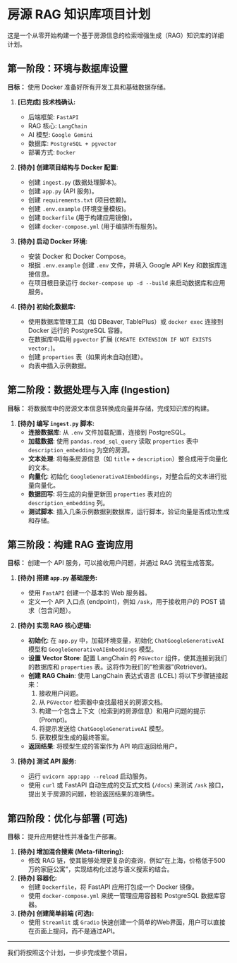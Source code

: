 # 房源 RAG 知识库项目计划

这是一个从零开始构建一个基于房源信息的检索增强生成（RAG）知识库的详细计划。

## 第一阶段：环境与数据库设置

**目标：** 使用 Docker 准备好所有开发工具和基础数据存储。

1.  **[已完成] 技术栈确认:**
    *   后端框架: `FastAPI`
    *   RAG 核心: `LangChain`
    *   AI 模型: `Google Gemini`
    *   数据库: `PostgreSQL + pgvector`
    *   部署方式: `Docker`

2.  **[待办] 创建项目结构与 Docker 配置:**
    *   创建 `ingest.py` (数据处理脚本)。
    *   创建 `app.py` (API 服务)。
    *   创建 `requirements.txt` (项目依赖)。
    *   创建 `.env.example` (环境变量模板)。
    *   创建 `Dockerfile` (用于构建应用镜像)。
    *   创建 `docker-compose.yml` (用于编排所有服务)。

3.  **[待办] 启动 Docker 环境:**
    *   安装 Docker 和 Docker Compose。
    *   根据 `.env.example` 创建 `.env` 文件，并填入 Google API Key 和数据库连接信息。
    *   在项目根目录运行 `docker-compose up -d --build` 来启动数据库和应用服务。

4.  **[待办] 初始化数据库:**
    *   使用数据库管理工具（如 DBeaver, TablePlus）或 `docker exec` 连接到 Docker 运行的 PostgreSQL 容器。
    *   在数据库中启用 `pgvector` 扩展 (`CREATE EXTENSION IF NOT EXISTS vector;`)。
    *   创建 `properties` 表（如果尚未自动创建）。
    *   向表中插入示例数据。

## 第二阶段：数据处理与入库 (Ingestion)

**目标：** 将数据库中的房源文本信息转换成向量并存储，完成知识库的构建。

1.  **[待办] 编写 `ingest.py` 脚本:**
    *   **连接数据库**: 从 `.env` 文件加载配置，连接到 PostgreSQL。
    *   **加载数据**: 使用 `pandas.read_sql_query` 读取 `properties` 表中 `description_embedding` 为空的房源。
    *   **文本处理**: 将每条房源信息（如 `title` + `description`）整合成用于向量化的文本。
    *   **向量化**: 初始化 `GoogleGenerativeAIEmbeddings`，对整合后的文本进行批量向量化。
    *   **数据回写**: 将生成的向量更新回 `properties` 表对应的 `description_embedding` 列。
    *   **测试脚本**: 插入几条示例数据到数据库，运行脚本，验证向量是否成功生成和存储。

## 第三阶段：构建 RAG 查询应用

**目标：** 创建一个 API 服务，可以接收用户问题，并通过 RAG 流程生成答案。

1.  **[待办] 搭建 `app.py` 基础服务:**
    *   使用 `FastAPI` 创建一个基本的 Web 服务器。
    *   定义一个 API 入口点 (endpoint)，例如 `/ask`，用于接收用户的 POST 请求（包含问题）。

2.  **[待办] 实现 RAG 核心逻辑:**
    *   **初始化**: 在 `app.py` 中，加载环境变量，初始化 `ChatGoogleGenerativeAI` 模型和 `GoogleGenerativeAIEmbeddings` 模型。
    *   **设置 Vector Store**: 配置 LangChain 的 `PGVector` 组件，使其连接到我们的数据库和 `properties` 表。这将作为我们的“检索器”(Retriever)。
    *   **创建 RAG Chain**: 使用 LangChain 表达式语言 (LCEL) 将以下步骤链接起来：
        1.  接收用户问题。
        2.  从 `PGVector` 检索器中查找最相关的房源文档。
        3.  构建一个包含上下文（检索到的房源信息）和用户问题的提示 (Prompt)。
        4.  将提示发送给 `ChatGoogleGenerativeAI` 模型。
        5.  获取模型生成的最终答案。
    *   **返回结果**: 将模型生成的答案作为 API 响应返回给用户。

3.  **[待办] 测试 API 服务:**
    *   运行 `uvicorn app:app --reload` 启动服务。
    *   使用 `curl` 或 FastAPI 自动生成的交互式文档 (`/docs`) 来测试 `/ask` 接口，提出关于房源的问题，检验返回结果的准确性。

## 第四阶段：优化与部署 (可选)

**目标：** 提升应用健壮性并准备生产部署。

1.  **[待办] 增加混合搜索 (Meta-filtering):**
    *   修改 RAG 链，使其能够处理更复杂的查询，例如“在上海，价格低于500万的家庭公寓”，实现结构化过滤与语义搜索的结合。
2.  **[待办] 容器化:**
    *   创建 `Dockerfile`，将 FastAPI 应用打包成一个 Docker 镜像。
    *   使用 `docker-compose.yml` 来统一管理应用容器和 PostgreSQL 数据库容器。
3.  **[待办] 创建简单前端 (可选):**
    *   使用 `Streamlit` 或 `Gradio` 快速创建一个简单的Web界面，用户可以直接在页面上提问，而不是通过API。

---
我们将按照这个计划，一步步完成整个项目。

